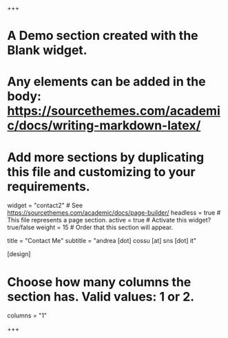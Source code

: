 +++
# A Demo section created with the Blank widget.
# Any elements can be added in the body: https://sourcethemes.com/academic/docs/writing-markdown-latex/
# Add more sections by duplicating this file and customizing to your requirements.

widget = "contact2"  # See https://sourcethemes.com/academic/docs/page-builder/
headless = true  # This file represents a page section.
active = true  # Activate this widget? true/false
weight = 15  # Order that this section will appear.

title = "Contact Me"
subtitle = "andrea [dot] cossu [at] sns [dot] it"

[design]
  # Choose how many columns the section has. Valid values: 1 or 2.
  columns = "1"
  
+++
